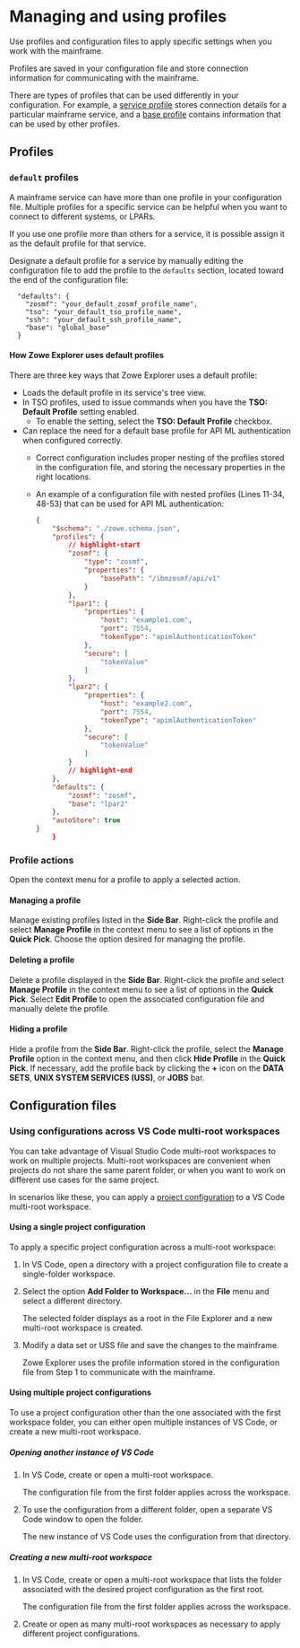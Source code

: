 # Managing and using profiles

Use profiles and configuration files to apply specific settings when you work with the mainframe.

Profiles are saved in your configuration file and store connection information for communicating with the mainframe.

There are types of profiles that can be used differently in your configuration. For example, a [service profile](../appendix/zowe-glossary#service-profile) stores connection details for a particular mainframe service, and a [base profile](../appendix/zowe-glossary#base-profile) contains information that can be used by other profiles.

## Profiles

### `default` profiles

A mainframe service can have more than one profile in your configuration file. Multiple profiles for a specific service can be helpful when you want to connect to different systems, or LPARs.

If you use one profile more than others for a service, it is possible assign it as the default profile for that service.

Designate a default profile for a service by manually editing the configuration file to add the profile to the `defaults` section, located toward the end of the configuration file:

```
  "defaults": {
    "zosmf": "your_default_zosmf_profile_name",
    "tso": "your_default_tso_profile_name",
    "ssh": "your_default_ssh_profile_name",
    "base": "global_base"
  }
```

#### How Zowe Explorer uses default profiles

There are three key ways that Zowe Explorer uses a default profile:
- Loads the default profile in its service's tree view.
- In TSO profiles, used to issue commands when you have the **TSO: Default Profile** setting enabled.
    - To enable the setting, select the **TSO: Default Profile** checkbox.
- Can replace the need for a default base profile for API ML authentication when configured correctly.
    - Correct configuration includes proper nesting of the profiles stored in the configuration file, and storing the necessary properties in the right locations.
    - An example of a configuration file with nested profiles (Lines 11-34, 48-53) that can be used for API ML authentication:

        ```json showLineNumbers
        {
            "$schema": "./zowe.schema.json",
            "profiles": {
                // highlight-start
                "zosmf": {
                    "type": "zosmf",
                    "properties": {
                        "basePath": "/ibmzosmf/api/v1"
                    }
                },
                "lpar1": {
                    "properties": {
                        "host": "example1.com",
                        "port": 7554,
                        "tokenType": "apimlAuthenticationToken"
                    },
                    "secure": [
                        "tokenValue"
                    ]
                },
                "lpar2": {
                    "properties": {
                        "host": "example2.com",
                        "port": 7554,
                        "tokenType": "apimlAuthenticationToken"
                    },
                    "secure": [
                        "tokenValue"
                    ]
                }
                // highlight-end
            },
            "defaults": {
                "zosmf": "zosmf",
                "base": "lpar2"
            },
            "autoStore": true
        }
            }
        ```

### Profile actions

Open the context menu for a profile to apply a selected action.

#### Managing a profile

Manage existing profiles listed in the **Side Bar**. Right-click the profile and select **Manage Profile** in the context menu to see a list of options in the **Quick Pick**. Choose the option desired for managing the profile.

#### Deleting a profile

Delete a profile displayed in the **Side Bar**. Right-click the profile and select **Manage Profile** in the context menu to see a list of options in the **Quick Pick**. Select **Edit Profile** to open the associated configuration file and manually delete the profile.

#### Hiding a profile

Hide a profile from the **Side Bar**. Right-click the profile, select the **Manage Profile** option in the context menu, and then click **Hide Profile** in the **Quick Pick**. If necessary, add the profile back by clicking the **+** icon on the **DATA SETS**, **UNIX SYSTEM SERVICES (USS)**, or **JOBS** bar.

## Configuration files

### Using configurations across VS Code multi-root workspaces

You can take advantage of Visual Studio Code multi-root workspaces to work on multiple projects. Multi-root workspaces are convenient when projects do not share the same parent folder, or when you want to work on different use cases for the same project.

In scenarios like these, you can apply a [project configuration](../user-guide/cli-using-using-team-profiles.md#types-of-configuration-files) to a VS Code multi-root workspace.

#### Using a single project configuration

To apply a specific project configuration across a multi-root workspace:

1. In VS Code, open a directory with a project configuration file to create a single-folder workspace.
2. Select the option **Add Folder to Workspace...** in the **File** menu and select a different directory.

    The selected folder displays as a root in the File Explorer and a new multi-root workspace is created.

3. Modify a data set or USS file and save the changes to the mainframe.

    Zowe Explorer uses the profile information stored in the configuration file from Step 1 to communicate with the mainframe.

#### Using multiple project configurations

To use a project configuration other than the one associated with the first workspace folder, you can either open multiple instances of VS Code, or create a new multi-root workspace.

##### Opening another instance of VS Code

1. In VS Code, create or open a multi-root workspace.

    The configuration file from the first folder applies across the workspace.
2. To use the configuration from a different folder, open a separate VS Code window to open the folder.

    The new instance of VS Code uses the configuration from that directory.

##### Creating a new multi-root workspace

1. In VS Code, create or open a multi-root workspace that lists the folder associated with the desired project configuration as the first root.

    The configuration file from the first folder applies across the workspace.

2. Create or open as many multi-root workspaces as necessary to apply different project configurations.
